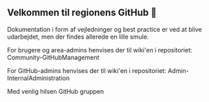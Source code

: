 ## Velkommen til regionens GitHub 👋

Dokumentation i form af vejledninger og best practice er ved at blive udarbejdet, men der findes allerede en lille smule.

For brugere og area-admins henvises der til wiki'en i repositoriet: Community-GitHubManagement

For GitHub-admins henvises der til wiki'en i repositoriet: Admin-InternalAdministration

Med venlig hilsen GitHub gruppen
